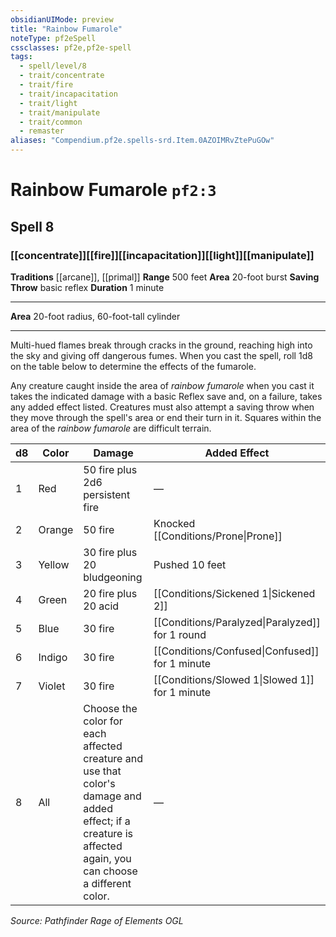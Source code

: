```yaml
---
obsidianUIMode: preview
title: "Rainbow Fumarole"
noteType: pf2eSpell
cssclasses: pf2e,pf2e-spell
tags:
  - spell/level/8
  - trait/concentrate
  - trait/fire
  - trait/incapacitation
  - trait/light
  - trait/manipulate
  - trait/common
  - remaster
aliases: "Compendium.pf2e.spells-srd.Item.0AZOIMRvZtePuGOw" 
---
```

# Rainbow Fumarole  `pf2:3`  
## Spell 8
### [[concentrate]][[fire]][[incapacitation]][[light]][[manipulate]]
**Traditions** [[arcane]], [[primal]]
**Range** 500 feet
**Area** 20-foot burst
**Saving Throw** basic reflex
**Duration** 1 minute
* * * 
**Area** 20-foot radius, 60-foot-tall cylinder

* * *

Multi-hued flames break through cracks in the ground, reaching high into the sky and giving off dangerous fumes. When you cast the spell, roll 1d8 on the table below to determine the effects of the fumarole.

Any creature caught inside the area of _rainbow fumarole_ when you cast it takes the indicated damage with a basic Reflex save and, on a failure, takes any added effect listed. Creatures must also attempt a saving throw when they move through the spell's area or end their turn in it. Squares within the area of the _rainbow fumarole_ are difficult terrain.

  

| d8 | Color | Damage | Added Effect |
| --- | --- | --- | --- |
| 1 | Red | 50 fire plus 2d6 persistent fire | — |
| 2 | Orange | 50 fire | Knocked [[Conditions/Prone\|Prone]] |
| 3 | Yellow | 30 fire plus 20 bludgeoning | Pushed 10 feet |
| 4 | Green | 20 fire plus 20 acid | [[Conditions/Sickened 1\|Sickened 2]] |
| 5 | Blue | 30 fire | [[Conditions/Paralyzed\|Paralyzed]] for 1 round |
| 6 | Indigo | 30 fire | [[Conditions/Confused\|Confused]] for 1 minute |
| 7 | Violet | 30 fire | [[Conditions/Slowed 1\|Slowed 1]] for 1 minute |
| 8 | All | Choose the color for each affected creature and use that color's damage and added effect; if a creature is affected again, you can choose a different color. | — |

*Source: Pathfinder Rage of Elements*
*OGL*